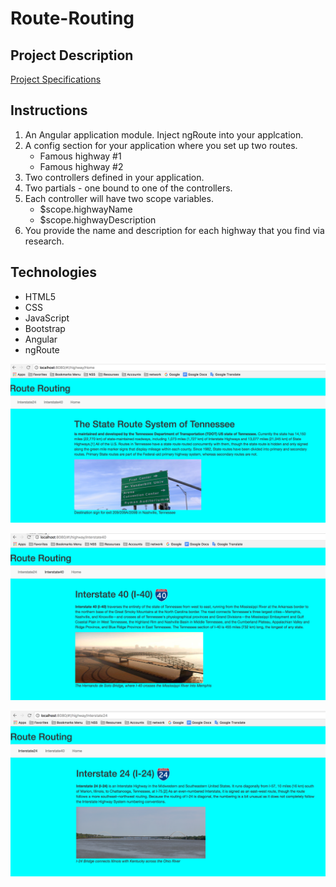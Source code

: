 # Route-Routing

## Project Description
[Project Specifications](https://github.com/nashville-software-school/front-end-milestones/blob/master/5-modern-frameworks/exercises/MF_ROUTE_ROUTING.md)

## Instructions

1. An Angular application module. Inject ngRoute into your applcation.
2. A config section for your application where you set up two routes.
	- Famous highway #1
	- Famous highway #2
3. Two controllers defined in your application.
4. Two partials - one bound to one of the controllers.
5. Each controller will have two scope variables.
	- $scope.highwayName
	- $scope.highwayDescription
6. You provide the name and description for each highway that you find via research.

## Technologies

- HTML5
- CSS
- JavaScript
- Bootstrap
- Angular
- ngRoute


![Blog Screengrab](https://github.com/Sanyyouisf/route-routing/blob/routs/images/Screen%20Shot%202017-05-19%20at%208.57.53%20PM.png)

![Blog Screengrab](https://github.com/Sanyyouisf/route-routing/blob/routs/images/Screen%20Shot%202017-05-19%20at%208.58.06%20PM.png)

![Blog Screengrab](https://github.com/Sanyyouisf/route-routing/blob/routs/images/Screen%20Shot%202017-05-19%20at%208.58.19%20PM.png)


